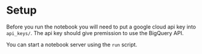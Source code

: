# Setup
Before you run the notebook you will need to put a google cloud api key into `api_keys/`. The api key should give premission to use the BigQuery API.

You can start a notebook server using the `run` script.